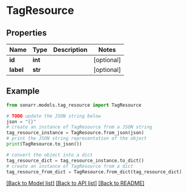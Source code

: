 # TagResource


## Properties

Name | Type | Description | Notes
------------ | ------------- | ------------- | -------------
**id** | **int** |  | [optional] 
**label** | **str** |  | [optional] 

## Example

```python
from sonarr.models.tag_resource import TagResource

# TODO update the JSON string below
json = "{}"
# create an instance of TagResource from a JSON string
tag_resource_instance = TagResource.from_json(json)
# print the JSON string representation of the object
print(TagResource.to_json())

# convert the object into a dict
tag_resource_dict = tag_resource_instance.to_dict()
# create an instance of TagResource from a dict
tag_resource_from_dict = TagResource.from_dict(tag_resource_dict)
```
[[Back to Model list]](../README.md#documentation-for-models) [[Back to API list]](../README.md#documentation-for-api-endpoints) [[Back to README]](../README.md)


